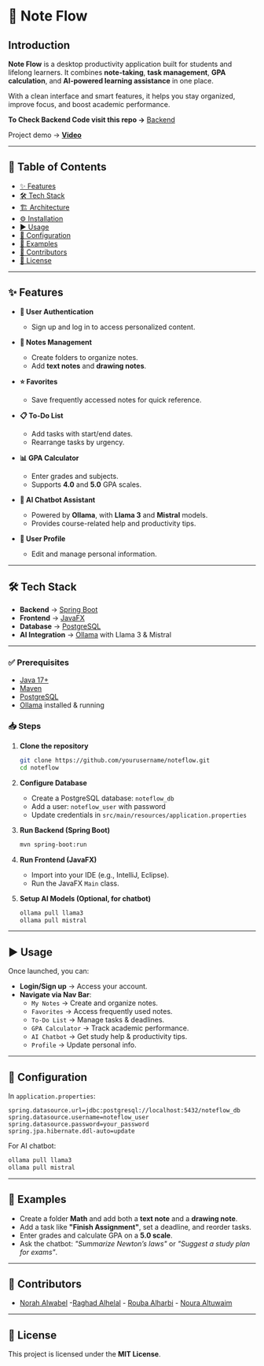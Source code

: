 # 📘 Note Flow  

## Introduction  
**Note Flow** is a desktop productivity application built for students and lifelong learners. It combines **note-taking**, **task management**, **GPA calculation**, and **AI-powered learning assistance** in one place.  

With a clean interface and smart features, it helps you stay organized, improve focus, and boost academic performance.  

**To Check Backend Code visit this repo ->** [Backend](https://github.com/Norahmw21/NoteFlow-Backend)

Project demo → **[Video](https://www.canva.com/design/DAGxK9Peo_E/NWPbT8BwOSOVT2sMx37KWQ/watch?utm_content=DAGxK9Peo_E&utm_campaign=designshare&utm_medium=link2&utm_source=uniquelinks&utlId=h3287cf69b3)**

---

## 📑 Table of Contents  
- [✨ Features](#-features)  
- [🛠 Tech Stack](#-tech-stack)  
- [🏗 Architecture](#-architecture)  
- [⚙️ Installation](#️-installation)  
- [▶️ Usage](#️-usage)  
- [🔧 Configuration](#-configuration)  
- [📂 Examples](#-examples)  
- [👥 Contributors](#-contributors)  
- [📜 License](#-license)  

---

## ✨ Features  
- **🔐 User Authentication**  
  - Sign up and log in to access personalized content.  

- **📝 Notes Management**  
  - Create folders to organize notes.  
  - Add **text notes** and **drawing notes**.  

- **⭐ Favorites**  
  - Save frequently accessed notes for quick reference.  

- **📋 To-Do List**  
  - Add tasks with start/end dates.  
  - Rearrange tasks by urgency.  

- **📊 GPA Calculator**  
  - Enter grades and subjects.  
  - Supports **4.0** and **5.0** GPA scales.  

- **🤖 AI Chatbot Assistant**  
  - Powered by **Ollama**, with **Llama 3** and **Mistral** models.  
  - Provides course-related help and productivity tips.  

- **👤 User Profile**  
  - Edit and manage personal information.  

---

## 🛠 Tech Stack  
- **Backend** → [Spring Boot](https://spring.io/projects/spring-boot)  
- **Frontend** → [JavaFX](https://openjfx.io/)  
- **Database** → [PostgreSQL](https://www.postgresql.org/)  
- **AI Integration** → [Ollama](https://ollama.ai/) with Llama 3 & Mistral  

---

### ✅ Prerequisites  
- [Java 17+](https://adoptium.net/)  
- [Maven](https://maven.apache.org/)  
- [PostgreSQL](https://www.postgresql.org/download/)  
- [Ollama](https://ollama.ai/) installed & running  

### 📥 Steps  
1. **Clone the repository**  
   ```bash
   git clone https://github.com/yourusername/noteflow.git
   cd noteflow
   ```
2. **Configure Database**  
   - Create a PostgreSQL database: `noteflow_db`  
   - Add a user: `noteflow_user` with password  
   - Update credentials in `src/main/resources/application.properties`  

3. **Run Backend (Spring Boot)**  
   ```bash
   mvn spring-boot:run
   ```

4. **Run Frontend (JavaFX)**  
   - Import into your IDE (e.g., IntelliJ, Eclipse).  
   - Run the JavaFX `Main` class.  

5. **Setup AI Models (Optional, for chatbot)**  
   ```bash
   ollama pull llama3
   ollama pull mistral
   ```

---

## ▶️ Usage  
Once launched, you can:  
- **Login/Sign up** → Access your account.  
- **Navigate via Nav Bar**:  
  - `My Notes` → Create and organize notes.  
  - `Favorites` → Access frequently used notes.  
  - `To-Do List` → Manage tasks & deadlines.  
  - `GPA Calculator` → Track academic performance.  
  - `AI Chatbot` → Get study help & productivity tips.  
  - `Profile` → Update personal info.  

---

## 🔧 Configuration  

In `application.properties`:  
```properties
spring.datasource.url=jdbc:postgresql://localhost:5432/noteflow_db
spring.datasource.username=noteflow_user
spring.datasource.password=your_password
spring.jpa.hibernate.ddl-auto=update
```

For AI chatbot:  
```bash
ollama pull llama3
ollama pull mistral
```
---

## 📂 Examples  
- Create a folder **Math** and add both a **text note** and a **drawing note**.  
- Add a task like **"Finish Assignment"**, set a deadline, and reorder tasks.  
- Enter grades and calculate GPA on a **5.0 scale**.  
- Ask the chatbot: *"Summarize Newton’s laws"* or *"Suggest a study plan for exams"*.  

---


## 👥 Contributors  
- [Norah Alwabel](https://github.com/Norahmw21) -[Raghad Alhelal](https://github.com/Raghadlh) - [Rouba Alharbi](https://github.com/Rubabdran) - [Noura Altuwaim](https://github.com/tunourah)  

---

## 📜 License  
This project is licensed under the **MIT License**.  
